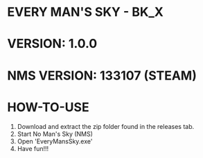 # EVERY MAN'S SKY - BK_X
# VERSION: 1.0.0
# NMS VERSION: 133107 (STEAM)

# HOW-TO-USE
1. Download and extract the zip folder found in the releases tab.
2. Start No Man's Sky (NMS)
3. Open 'EveryMansSky.exe'
4. Have fun!!!
